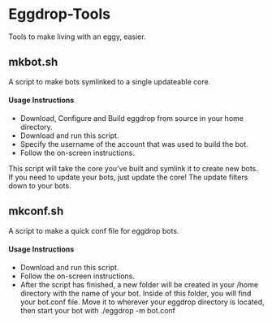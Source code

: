 # Eggdrop-Tools
Tools to make living with an eggy, easier.

## mkbot.sh
A script to make bots symlinked to a single updateable core.

#### Usage Instructions
* Download, Configure and Build eggdrop from source in your home directory.
* Download and run this script.
* Specify the username of the account that was used to build the bot.
* Follow the on-screen instructions.

This script will take the core you've built and symlink it to create new bots.
If you need to update your bots, just update the core! The update filters down to your bots.

## mkconf.sh
A script to make a quick conf file for eggdrop bots.

#### Usage Instructions
* Download and run this script.
* Follow the on-screen instructions.
* After the script has finished, a new folder will be created in your /home directory with the name of your bot. Inside of this folder, you will find your bot.conf file. Move it to wherever your eggdrop directory is located, then start your bot with ./eggdrop -m bot.conf
